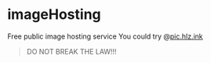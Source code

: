 # imageHosting
Free public image hosting service
You could try @[pic.hlz.ink](https://pic.hlz.ink)

> DO NOT BREAK THE LAW!!!
